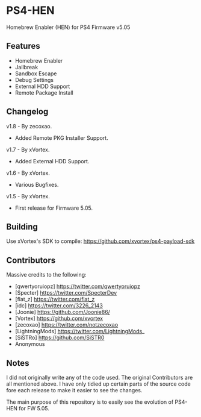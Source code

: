 # PS4-HEN
Homebrew Enabler (HEN) for PS4 Firmware v5.05


## Features
- Homebrew Enabler
- Jailbreak
- Sandbox Escape
- Debug Settings
- External HDD Support
- Remote Package Install


## Changelog
v1.8 - By zecoxao.
- Added Remote PKG Installer Support.


v1.7 - By xVortex.
- Added External HDD Support.


v1.6 - By xVortex.
- Various Bugfixes.


v1.5 - By xVortex.
- First release for Firmware 5.05.



## Building
Use xVortex's SDK to compile:
https://github.com/xvortex/ps4-payload-sdk


## Contributors
Massive credits to the following:
- [qwertyoruiopz] https://twitter.com/qwertyoruiopz
- [Specter] https://twitter.com/SpecterDev
- [flat_z] https://twitter.com/flat_z
- [idc] https://twitter.com/3226_2143
- [Joonie] https://github.com/Joonie86/
- [Vortex] https://github.com/xvortex
- [zecoxao] https://twitter.com/notzecoxao
- [LightningMods] https://twitter.com/LightningMods_
- [SiSTRo] https://github.com/SiSTR0
- Anonymous


## Notes
I did not originally write any of the code used. The original Contributors are all mentioned above.
I have only tidied up certain parts of the source code fore each release to make it easier to see the changes.

The main purpose of this repository is to easily see the evolution of PS4-HEN for FW 5.05.
